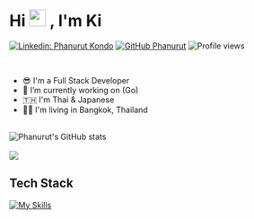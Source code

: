 
<div align="left">
<!--   <img src="https://user-images.githubusercontent.com/49369000/166978626-943c3986-4dab-4213-bffc-f1693958ca29.gif" width="100%">  -->
  <h1> 
    Hi <img src="https://raw.githubusercontent.com/MartinHeinz/MartinHeinz/master/wave.gif" width="30px"> , I'm Ki
  </h1> 
  
  [![Linkedin: Phanurut Kondo](https://img.shields.io/badge/-Phanurut_Kondo-blue?style=flat-square&logo=Linkedin&logoColor=white&link=https://www.linkedin.com/in/phanurut-kd/)](https://www.linkedin.com/in/phanurut-kd/)
  [![GitHub Phanurut](https://img.shields.io/github/followers/kondohiroki?label=follow&style=social)](https://github.com/kondohiroki)
  ![Profile views](https://komarev.com/ghpvc/?username=kondohiroki)
</div>

</br>
  


- 😎 I'm a Full Stack Developer 
- 🔭 I’m currently working on (Go)
- 🇹🇭 I'm Thai & Japanese
- 🚶‍♂️ I'm living in Bangkok, Thailand
<!-- - 🌱 I’m currently learning  -->
<!-- - 👯 I’m looking to collaborate on ... -->
<!-- - 🤔 I’m looking for help with ... -->
<!-- - 💬 Ask me about ... -->
<!-- - 📫 How to reach me: ... -->
<!-- - 😄 Pronouns: ... -->
<!-- - ⚡ Fun fact: ... -->

</br>
<div align="left">
  <img align="center" src="https://github-readme-stats.vercel.app/api?username=kondohiroki&include_all_commits=true&count_private=true&show_icons=true&theme=radical" alt="Phanurut's GitHub stats">
</div>

</br>
<div align="left">
<img src="https://github.com/kondohiroki/kondohiroki/assets/49369000/36007ecc-68bc-4f04-83b0-0248a225a7ea" />
</div>


## Tech Stack
[![My Skills](https://skillicons.dev/icons?i=go,laravel,nodejs,vue,postgres,postman,docker,nginx,redis,mongo,vscode)](https://skillicons.dev)
